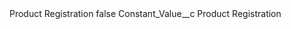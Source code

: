<?xml version="1.0" encoding="UTF-8"?>
<CustomMetadata xmlns="http://soap.sforce.com/2006/04/metadata" xmlns:xsi="http://www.w3.org/2001/XMLSchema-instance" xmlns:xsd="http://www.w3.org/2001/XMLSchema">
    <label>Product Registration</label>
    <protected>false</protected>
    <values>
        <field>Constant_Value__c</field>
        <value xsi:type="xsd:string">Product Registration</value>
    </values>
</CustomMetadata>

